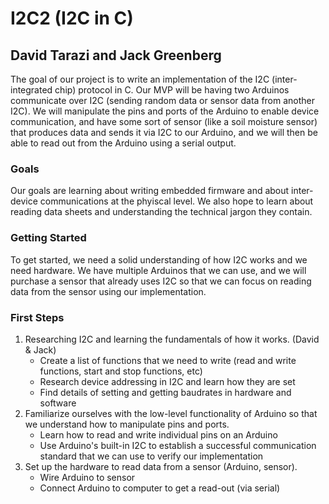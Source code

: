 # I2C2 (I2C in C)
## David Tarazi and Jack Greenberg

The goal of our project is to write an implementation of the I2C (inter-integrated chip) protocol in C. Our MVP will be having two Arduinos communicate over I2C (sending random data or sensor data from another I2C). We will manipulate the pins and ports of the Arduino to enable device communication, and have some sort of sensor (like a soil moisture sensor) that produces data and sends it via I2C to our Arduino, and we will then be able to read out from the Arduino using a serial output.

### Goals
Our goals are learning about writing embedded firmware and about inter-device communications at the phyiscal level. We also hope to learn about reading data sheets and understanding the technical jargon they contain.

### Getting Started
To get started, we need a solid understanding of how I2C works and we need hardware. We have multiple Arduinos that we can use, and we will purchase a sensor that already uses I2C so that we can focus on reading data from the sensor using our implementation.

### First Steps
1. Researching I2C and learning the fundamentals of how it works. (David & Jack)
    * Create a list of functions that we need to write (read and write functions, start and stop functions, etc)
    * Research device addressing in I2C and learn how they are set
    * Find details of setting and getting baudrates in hardware and software
2. Familiarize ourselves with the low-level functionality of Arduino so that we understand how to manipulate pins and ports.
    * Learn how to read and write individual pins on an Arduino
    * Use Arduino's built-in I2C to establish a successful communication standard that we can use to verify our implementation
3. Set up the hardware to read data from a sensor (Arduino, sensor).
    * Wire Arduino to sensor
    * Connect Arduino to computer to get a read-out (via serial)
